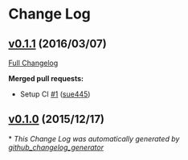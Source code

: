 # Change Log

## [v0.1.1](https://github.com/sue445/itamae-plugin-recipe-git_now/tree/v0.1.1) (2016/03/07)
[Full Changelog](https://github.com/sue445/itamae-plugin-recipe-git_now/compare/v0.1.0...v0.1.1)

**Merged pull requests:**

- Setup CI [\#1](https://github.com/sue445/itamae-plugin-recipe-git_now/pull/1) ([sue445](https://github.com/sue445))

## [v0.1.0](https://github.com/sue445/itamae-plugin-recipe-git_now/tree/v0.1.0) (2015/12/17)


\* *This Change Log was automatically generated by [github_changelog_generator](https://github.com/skywinder/Github-Changelog-Generator)*